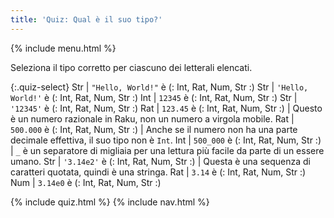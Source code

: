 ```yaml
---
title: 'Quiz: Qual è il suo tipo?'
---
```


{% include menu.html %}

Seleziona il tipo corretto per ciascuno dei letterali elencati.

{:.quiz-select}
Str | `"Hello, World!"` è (: Int, Rat, Num, Str :)
Str | `'Hello, World!'` è (: Int, Rat, Num, Str :)
Int | `12345` è (: Int, Rat, Num, Str :)
Str | `'12345'` è (: Int, Rat, Num, Str :)
Rat | `123.45` è (: Int, Rat, Num, Str :) | Questo è un numero razionale in Raku, non un numero a virgola mobile.
Rat | `500.000` è (: Int, Rat, Num, Str :) | Anche se il numero non ha una parte decimale effettiva, il suo tipo non è `Int`.
Int | `500_000` è (: Int, Rat, Num, Str :) | `_` è un separatore di migliaia per una lettura più facile da parte di un essere umano.
Str | `'3.14e2'` è (: Int, Rat, Num, Str :) | Questa è una sequenza di caratteri quotata, quindi è una stringa.
Rat | `3.14` è (: Int, Rat, Num, Str :)
Num | `3.14e0` è (: Int, Rat, Num, Str :)

{% include quiz.html %}
{% include nav.html %}